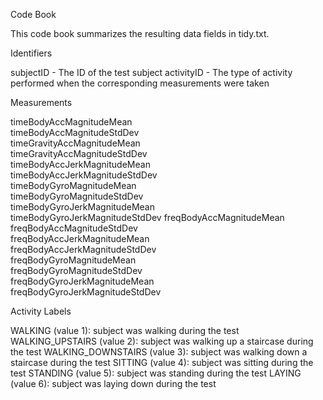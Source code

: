 Code Book

This code book summarizes the resulting data fields in tidy.txt.

Identifiers

subjectID - The ID of the test subject
activityID - The type of activity performed when the corresponding measurements were taken

Measurements

timeBodyAccMagnitudeMean      
timeBodyAccMagnitudeStdDev    
timeGravityAccMagnitudeMean     
timeGravityAccMagnitudeStdDev  
timeBodyAccJerkMagnitudeMean   
timeBodyAccJerkMagnitudeStdDev  
timeBodyGyroMagnitudeMean    
timeBodyGyroMagnitudeStdDev     
timeBodyGyroJerkMagnitudeMean   
timeBodyGyroJerkMagnitudeStdDev
freqBodyAccMagnitudeMean        
freqBodyAccMagnitudeStdDev      
freqBodyAccJerkMagnitudeMean   
freqBodyAccJerkMagnitudeStdDev  
freqBodyGyroMagnitudeMean       
freqBodyGyroMagnitudeStdDev    
freqBodyGyroJerkMagnitudeMean  
freqBodyGyroJerkMagnitudeStdDev

Activity Labels

WALKING (value 1): subject was walking during the test
WALKING_UPSTAIRS (value 2): subject was walking up a staircase during the test
WALKING_DOWNSTAIRS (value 3): subject was walking down a staircase during the test
SITTING (value 4): subject was sitting during the test
STANDING (value 5): subject was standing during the test
LAYING (value 6): subject was laying down during the test

